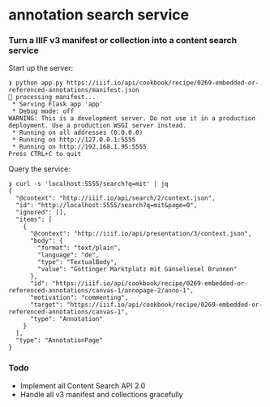 # annotation search service

### Turn a IIIF v3 manifest or collection into a content search service

Start up the server:
```
❯ python app.py https://iiif.io/api/cookbook/recipe/0269-embedded-or-referenced-annotations/manifest.json
🚀 processing manifest...
 * Serving Flask app 'app'
 * Debug mode: off
WARNING: This is a development server. Do not use it in a production deployment. Use a production WSGI server instead.
 * Running on all addresses (0.0.0.0)
 * Running on http://127.0.0.1:5555
 * Running on http://192.168.1.95:5555
Press CTRL+C to quit
```

Query the service:
```
❯ curl -s 'localhost:5555/search?q=mit' | jq
{
  "@context": "http://iiif.io/api/search/2/context.json",
  "id": "http://localhost:5555/search?q=mit&page=0",
  "ignored": [],
  "items": [
    {
      "@context": "http://iiif.io/api/presentation/3/context.json",
      "body": {
        "format": "text/plain",
        "language": "de",
        "type": "TextualBody",
        "value": "Göttinger Marktplatz mit Gänseliesel Brunnen"
      },
      "id": "https://iiif.io/api/cookbook/recipe/0269-embedded-or-referenced-annotations/canvas-1/annopage-2/anno-1",
      "motivation": "commenting",
      "target": "https://iiif.io/api/cookbook/recipe/0269-embedded-or-referenced-annotations/canvas-1",
      "type": "Annotation"
    }
  ],
  "type": "AnnotationPage"
}
```

### Todo

* Implement all Content Search API 2.0
* Handle all v3 manifest and collections gracefully